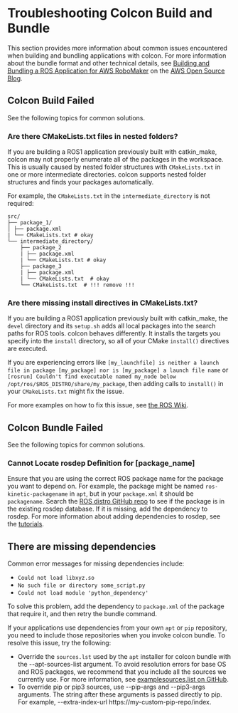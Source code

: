# Troubleshooting Colcon Build and Bundle<a name="troubleshooting-colcon"></a>

This section provides more information about common issues encountered when building and bundling applications with colcon\. For more information about the bundle format and other technical details, see [Building and Bundling a ROS Application for AWS RoboMaker](https://aws.amazon.com/blogs/opensource/building-bundling-ros-app-aws-robomaker/) on the [AWS Open Source Blog](https://aws.amazon.com/blogs/opensource/)\.

## Colcon Build Failed<a name="troubleshooting-colcon-build"></a>

See the following topics for common solutions\.

### Are there CMakeLists\.txt files in nested folders?<a name="troubleshooting-colcon-build-nested"></a>

If you are building a ROS1 application previously built with catkin\_make, colcon may not properly enumerate all of the packages in the workspace\. This is usually caused by nested folder structures with `CMakeLists.txt` in one or more intermediate directories\. colcon supports nested folder structures and finds your packages automatically\. 

For example, the `CMakeLists.txt` in the `intermediate_directory` is not required: 

```
src/
├── package_1/
│ ├── package.xml
| └── CMakeLists.txt # okay
└── intermediate_directory/
    ├── package_2
    | ├── package.xml
    | └── CMakeLists.txt # okay
    ├── package_3
    | ├── package.xml
    | └── CMakeLists.txt  # okay
    └── CMakeLists.txt  # !!! remove !!!
```

### Are there missing install directives in CMakeLists\.txt?<a name="troubleshooting-colcon-build-install-directives"></a>

If you are building a ROS1 application previously built with catkin\_make, the `devel` directory and its `setup.sh` adds all local packages into the search paths for ROS tools\. colcon behaves differently\. It installs the targets you specify into the `install` directory, so all of your CMake `install()` directives are executed\. 

If you are experiencing errors like `[my_launchfile] is neither a launch file in package [my_package] nor is [my_package] a launch file name` or `[rosrun] Couldn't find executable named my_node below /opt/ros/$ROS_DISTRO/share/my_package`, then adding calls to `install()` in your `CMakeLists.txt` might fix the issue\. 

For more examples on how to fix this issue, see [the ROS Wiki](http://wiki.ros.org/catkin/CMakeLists.txt#Optional_Step:_Specifying_Installable_Targets)\. 

## Colcon Bundle Failed<a name="troubleshooting-colcon-bundle"></a>

See the following topics for common solutions\.

### Cannot Locate rosdep Definition for \[package\_name\]<a name="troubleshooting-colcon-bundle-rosdep-def"></a>

Ensure that you are using the correct ROS package name for the package you want to depend on\. For example, the package might be named `ros-kinetic-packagename` in `apt`, but in your `package.xml` it should be `packagename`\. Search the [ROS distro GitHub repo](https://github.com/ros/rosdistro) to see if the package is in the existing rosdep database\. If it is missing, add the dependency to rosdep\. For more information about adding dependencies to rosdep, see the [tutorials](http://wiki.ros.org/rosdep/Tutorials)\. 

## There are missing dependencies<a name="troubleshooting-colcon-bundle-missing-deps"></a>

Common error messages for missing dependencies include:
+ `Could not load libxyz.so`
+ `No such file or directory some_script.py`
+ `Could not load module 'python_dependency'`

To solve this problem, add the dependency to `package.xml` of the package that require it, and then retry the bundle command\.

If your applications use dependencies from your own `apt` or `pip` repository, you need to include those repositories when you invoke colcon bundle\. To resolve this issue, try the following: 
+ Override the `sources.lst` used by the `apt` installer for colcon bundle with the \-\-apt\-sources\-list argument\. To avoid resolution errors for base OS and ROS packages, we recommend that you include all the sources we currently use\. For more information, see [examplesources\.list on GitHub](https://github.com/colcon/colcon-bundle/blob/master/colcon_bundle/installer/assets/xenial.sources.list)\. 
+ To override pip or pip3 sources, use \-\-pip\-args and \-\-pip3\-args arguments\. The string after these arguments is passed directly to pip\. For example, \-\-extra\-index\-url https://my\-custom\-pip\-repo/index\. 